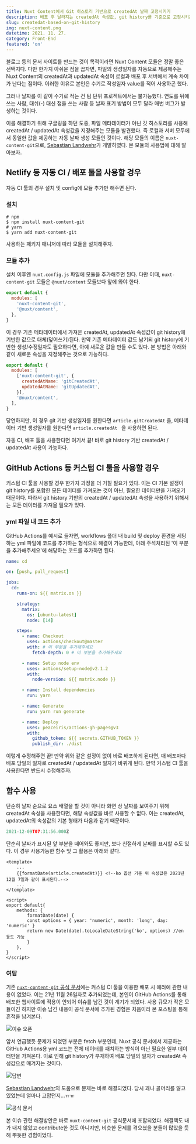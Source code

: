 ```yaml
---
title: Nuxt Content에서 Git 히스토리 기반으로 createdAt 날짜 고정시키기
description: 배포 후 달라지는 createdAt 속성값, git history를 기준으로 고정시키는 법에 대해 알아보자.
slug: createdat-based-on-git-history
img: nuxt-content.png
datetime: 2021. 11. 27.
category: Front-End
featured: 'on'
---
```



블로그 등의 문서 사이트를 만드는 것이 목적이라면 Nuxt Content 모듈은 정말 좋은 선택지다. 다만 한가지 아쉬운 점을 꼽자면, 파일의 생성일자를 자동으로 제공해주는 Nuxt Content의 createdAt과 updatedAt 속성이 로컬과 배포 후 서버에서 계속 차이가 난다는 점이다. 이러한 이유로 본인은 수기로 작성일자 value를 적어 사용하곤 했다. 

그러나 날짜를 이 같이 수기로 적는 건 팀 단위 프로젝트에서는 불가능했다. 연도를 뒤에 쓰는 사람, 대쉬(-) 대신 점을 쓰는 사람 등 날짜 표기 방법이 모두 달라 매번 버그가 발생하는 것이다.

이를 해결하기 위해 구글링을 하던 도중, 파일 메타데이터가 아닌 깃 히스토리를 사용해 createdAt / updatedAt 속성값을 지정해주는 모듈을 발견했다. 즉 로컬과 서버 모두에서 동일한 값을 제공하는 자동 날짜 생성 모듈인 것이다. 해당 모듈의 이름은 `nuxt-content-git`으로, [Sebastian Landwehr](https://github.com/dword-design)가 개발하였다. 본 모듈의 사용법에 대해 알아보자.

## Netlify 등 자동 CI / 배포 툴을 사용할 경우

자동 CI 툴의 경우 설치 및 config에 모듈 추가만 해주면 된다.

### 설치

```shell
# npm
$ npm install nuxt-content-git
# yarn
$ yarn add nuxt-content-git
```

사용하는 패키지 매니저에 따라 모듈을 설치해주자.

### 모듈 추가

설치 이후엔 `nuxt.config.js`  파일에 모듈을 추가해주면 된다. 다만 이때, `nuxt-content-git`  모듈은  `@nuxt/content`  모듈보다 앞에 와야 한다.

```javascript
export default {
  modules: [
    'nuxt-content-git',
    '@nuxt/content',
  },
}
```

이 경우 기존 메타데이터에서 가져온 createdAt, updatedAt 속성값이 git history에 기반한 값으로 대체(덮어쓰기)된다. 만약 기존 메타데이터 값도 남기되 git history에 기반한 생성/수정일자도 필요하다면, 아예 새로운 값을 만들 수도 있다. 본 방법은 아래와 같이 새로운 속성을 지정해주는 것으로 가능하다. 

```javascript
export default {
  modules: [
    ['nuxt-content-git', {
      createdAtName: 'gitCreatedAt',
      updatedAtName: 'gitUpdatedAt',
    }],
    '@nuxt/content',
  ],
}
```

당연하지만, 이 경우 git 기반 생성일자를 원한다면 `article.gitCreatedAt` 을, 메타데이터 기반 생성일자를 원한다면 `article.createdAt ` 을 사용하면 된다.

자동 CI, 배포 툴을 사용한다면 여기서 끝! 바로 git history 기반 createdAt / updatedAt 사용이 가능하다.

## GitHub Actions 등 커스텀 CI 툴을 사용할 경우

커스텀 CI 툴을 사용할 경우 한가지 과정을 더 거칠 필요가 있다. 이는 CI 기본 설정이 git history를 포함한 모든 데이터를 가져오는 것이 아닌, 필요한 데이터만을 가져오기 때문이다. 따라서 git history 기반의 createdAt / updatedAt 속성을 사용하기 위해서는 모든 데이터를 가져올 필요가 있다.

### yml 파일 내 코드 추가

GitHub Actions를 예시로 들자면, workflows 폴더 내 build 및 deploy 환경을 세팅하는 yml 파일에 코드를 추가하는 형식으로 해결이 가능한데, 아래 주석처리된 '이 부분을 추가해주세요'에 해당하는 코드를 추가하면 된다.

```yaml
name: cd

on: [push, pull_request]

jobs:
  cd:
    runs-on: ${{ matrix.os }}

    strategy:
      matrix:
        os: [ubuntu-latest]
        node: [14]

    steps:
      - name: Checkout
        uses: actions/checkout@master
        with: # 이 부분을 추가해주세요
          fetch-depth: 0 # 이 부분을 추가해주세요

      - name: Setup node env
        uses: actions/setup-node@v2.1.2
        with:
          node-version: ${{ matrix.node }}

      - name: Install dependencies
        run: yarn

      - name: Generate
        run: yarn run generate

      - name: Deploy
        uses: peaceiris/actions-gh-pages@v3
        with:
          github_token: ${{ secrets.GITHUB_TOKEN }}
          publish_dir: ./dist
```

이렇게 수정해주면 끝! 만약 위와 같은 설정이 없이 바로 배포하게 된다면, 매 배포마다 배포 당일의 일자로 createdAt / updatedAt 일자가 바뀌게 된다. 만약 커스텀 CI 툴을 사용한다면 반드시 수정해주자.

## 함수 사용

단순히 날짜 순으로 요소 배열을 할 것이 아니라 화면 상 날짜를 보여주기 위해 createdAt 속성을 사용한다면, 해당 속성값을 바로 사용할 수 없다. 이는 createdAt, updatedAt의 속성값의 기본 형태가 다음과 같기 때문이다.

```javascript
2021-12-09T07:31:56.000Z
```

단순히 날짜가 표시된 앞 부분을 떼어와도 좋지만, 보다 친절하게 날짜를 표시할 수도 있다. 이 경우 사용가능한 함수 및 그 활용은 아래와 같다.

```vue
<template>
	...
	{{formatDate(article.createdAt)}} <!--ko 옵션 기준 위 속성값은 2021년 12월 7일과 같이 표시된다.-->
	...
</template>

<script>
export default{
    methods: {
        formatDate(date) {
        const options = { year: 'numeric', month: 'long', day: 'numeric' }
        return new Date(date).toLocaleDateString('ko', options) //en 등도 가능
        }
    },
}
</script>
```



### 여담

기존 [`nuxt-content-git` 공식 문서](https://github.com/dword-design/nuxt-content-git)에는 커스텀 CI 툴을 이용한 배포 시 에러에 관한 내용이 없었다. 이는 21년 11월 26일자로 추가되었는데, 본인이 GitHub Actions를 통해 배포한 웹사이트에 적용이 안되어 이슈를 남긴 것이 계기가 되었다. 사용 규모가 작은 모듈이긴 하지만 이슈 남긴 내용이 공식 문서에 추가된 경험은 처음이라 본 포스팅을 통해 흔적을 남겨본다.

![이슈 오픈](/createdat-based-on-git-history/01.png)

앞서 언급했듯 문제가 되었던 부분은 fetch 부분인데, Nuxt 공식 문서에서 제공하는 GitHub Actions용 yml 코드는 전체 데이터를 패치하는 방식이 아닌 필요한 일부 데이터만을 가져온다. 이로 인해 git history가 부재하여 배포 당일의 일자가 createdAt 속성값으로 매겨지는 것이다.

![답변](/createdat-based-on-git-history/02.png)

[Sebastian Landwehr](https://github.com/dword-design)의 도움으로 문제는 바로 해결되었다. 당시 꽤나 골머리를 앓고 있었는데 얼마나 고맙던지...ㅠㅠ

![공식 문서](/createdat-based-on-git-history/03.png)

본 이슈 관련 해결방안은 바로 `nuxt-content-git`  공식문서에 포함되었다. 해결책도 내가 내지 않았고 contribute한 것도 아니지만, 비슷한 문제를 겪으셨을 분들이 많았을 듯해 뿌듯한 경험이었다.